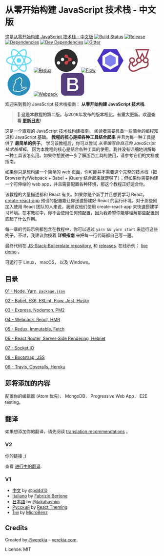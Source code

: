 # 从零开始构建 JavaScript 技术栈 - 中文版
这是[从零开始构建 JavaScript 技术栈 - 中文版](https://github.com/verekia/js-stack-from-scratch)
[![Build Status](https://travis-ci.org/verekia/js-stack-from-scratch.svg?branch=master)](https://travis-ci.org/verekia/js-stack-from-scratch)
[![Release](https://img.shields.io/github/release/verekia/js-stack-from-scratch.svg?style=flat-square)](https://github.com/verekia/js-stack-from-scratch/releases)
[![Dependencies](https://img.shields.io/david/verekia/js-stack-boilerplate.svg?style=flat-square)](https://david-dm.org/verekia/js-stack-boilerplate)
[![Dev Dependencies](https://img.shields.io/david/dev/verekia/js-stack-boilerplate.svg?style=flat-square)](https://david-dm.org/verekia/js-stack-boilerplate?type=dev)
[![Gitter](https://img.shields.io/gitter/room/js-stack-from-scratch/Lobby.svg?style=flat-square)](https://gitter.im/js-stack-from-scratch/)

[![React](/img/react-padded-90.png)](https://facebook.github.io/react/)
[![Redux](/img/redux-padded-90.png)](http://redux.js.org/)
[![React Router](/img/react-router-padded-90.png)](https://github.com/ReactTraining/react-router)
[![Flow](/img/flow-padded-90.png)](https://flowtype.org/)
[![ESLint](/img/eslint-padded-90.png)](http://eslint.org/)
[![Jest](/img/jest-padded-90.png)](https://facebook.github.io/jest/)
[![Yarn](/img/yarn-padded-90.png)](https://yarnpkg.com/)
[![Webpack](/img/webpack-padded-90.png)](https://webpack.github.io/)
[![Bootstrap](/img/bootstrap-padded-90.png)](http://getbootstrap.com/)

欢迎来到我的 JavaScript 技术栈指南： **从零开始构建 JavaScript 技术栈**.

> 🎉 **这是本教程的第二版，与2016年发布的版本相比，有重大更新。欢迎查看 [更新日志](/CHANGELOG.md)!**

这是一个直观的 JavaScript 技术栈构建指南。 阅读者需要具备一些简单的编程知识和 JavaScript 基础。  **教程的核心是把各种工具结合起来** 并且为每一种工具提供了 **最简单的例子**。 学习该教程后，你可以尝试 *从零编写你自己的 JavaScript 技术栈模板*。 因为本教程的核心是结合各种工具的使用，我并没有详细地讲解每一种工具该怎么用。如果你想要进一步了解浙西工具的使用，请参考它们的文档或指南。

如果你只是想构建一个简单的 web 页面，你可能并不需要这个完整的技术栈（把 Browserify/Webpack + Babel + jQuery 结合起来就足够了）；但如果你需要构建一个可伸缩的 web app，并且需要配置各种环境，那这个教程正好适合你。

该教程的大量描述都和 React 有关。如果你是个新手并且想要学习 React，[create-react-app](https://github.com/facebookincubator/create-react-app) 预设的配置能让你迅速搭建好 React 的运行环境。对于那些刚加入使用 React 团队的人来说，我建议他们使用 create-react-app 来快速搭建学习环境。在本教程中，你不会使用任何预配置，因为我希望你能够理解那些配置到底起了什么作用。

每一章的代码示例都包含在教程中，你可以通过 `yarn && yarn start` 来运行这些例子。不过，我建议你按着 **详细指南** 来把每一行代码都自己写一遍。

最终代码在 [JS-Stack-Boilerplate repository](https://github.com/verekia/js-stack-boilerplate), 和 [releases](https://github.com/verekia/js-stack-from-scratch/releases). 在线示例： [live demo](https://js-stack.herokuapp.com/) 。

可运行于 Linux， macOS， 以及 Windows。

## 目录

[01 - Node, Yarn, `package.json`](/tutorial/01-node-yarn-package-json.md#readme)

[02 - Babel, ES6, ESLint, Flow, Jest, Husky](/tutorial/02-babel-es6-eslint-flow-jest-husky.md#readme)

[03 - Express, Nodemon, PM2](/tutorial/03-express-nodemon-pm2.md#readme)

[04 - Webpack, React, HMR](/tutorial/04-webpack-react-hmr.md#readme)

[05 - Redux, Immutable, Fetch](/tutorial/05-redux-immutable-fetch.md#readme)

[06 - React Router, Server-Side Rendering, Helmet](/tutorial/06-react-router-ssr-helmet.md#readme)

[07 - Socket.IO](/tutorial/07-socket-io.md#readme)

[08 - Bootstrap, JSS](/tutorial/08-bootstrap-jss.md#readme)

[09 - Travis, Coveralls, Heroku](/tutorial/09-travis-coveralls-heroku.md#readme)

## 即将添加的内容

配置你的编辑器 (Atom 优先)， MongoDB， Progressive Web App， E2E testing。

## 翻译

如果想添加你的翻译，请先阅读 [translation recommendations](/how-to-translate.md) 。

### V2

你的链接 ;)

查看 [进行中的翻译](https://github.com/verekia/js-stack-from-scratch/issues/147).

### V1

- [中文](https://github.com/pd4d10/js-stack-from-scratch) by [@pd4d10](http://github.com/pd4d10)
- [Italiano](https://github.com/fbertone/js-stack-from-scratch) by [Fabrizio Bertone](https://github.com/fbertone)
- [日本語](https://github.com/takahashim/js-stack-from-scratch) by [@takahashim](https://github.com/takahashim)
- [Русский](https://github.com/UsulPro/js-stack-from-scratch) by [React Theming](https://github.com/sm-react/react-theming)
- [ไทย](https://github.com/MicroBenz/js-stack-from-scratch) by [MicroBenz](https://github.com/MicroBenz)

## Credits

Created by [@verekia](https://twitter.com/verekia) – [verekia.com](http://verekia.com/).

License: MIT
